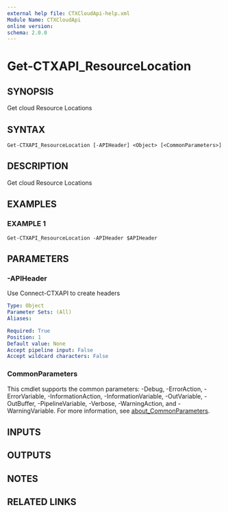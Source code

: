 ```yaml
---
external help file: CTXCloudApi-help.xml
Module Name: CTXCloudApi
online version:
schema: 2.0.0
---
```


# Get-CTXAPI_ResourceLocation

## SYNOPSIS
Get cloud Resource Locations

## SYNTAX

```
Get-CTXAPI_ResourceLocation [-APIHeader] <Object> [<CommonParameters>]
```

## DESCRIPTION
Get cloud Resource Locations

## EXAMPLES

### EXAMPLE 1
```
Get-CTXAPI_ResourceLocation -APIHeader $APIHeader
```

## PARAMETERS

### -APIHeader
Use Connect-CTXAPI to create headers

```yaml
Type: Object
Parameter Sets: (All)
Aliases:

Required: True
Position: 1
Default value: None
Accept pipeline input: False
Accept wildcard characters: False
```

### CommonParameters
This cmdlet supports the common parameters: -Debug, -ErrorAction, -ErrorVariable, -InformationAction, -InformationVariable, -OutVariable, -OutBuffer, -PipelineVariable, -Verbose, -WarningAction, and -WarningVariable. For more information, see [about_CommonParameters](http://go.microsoft.com/fwlink/?LinkID=113216).

## INPUTS

## OUTPUTS

## NOTES

## RELATED LINKS
